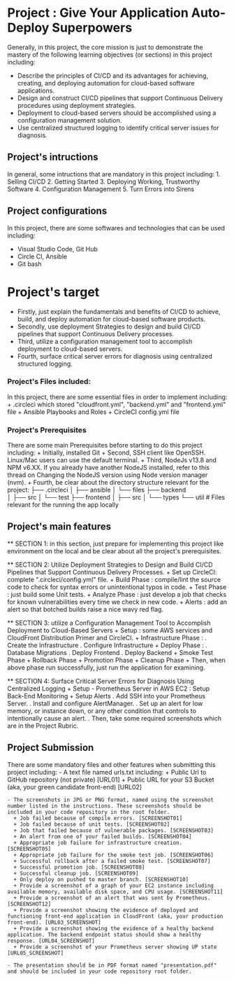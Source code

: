 # Project : Give Your Application Auto-Deploy Superpowers
Generally, in this project, the core mission is just to demonstrate the mastery of the following learning objectives (or sections) in this project including:
  + Describe the principles of CI/CD and its advantages for achieving, creating, and deploying automation for cloud-based software applications.
  + Design and construct CI/CD pipelines that support Continuous Delivery procedures using deployment strategies.
  + Deployment to cloud-based servers should be accomplished using a configuration management solution.
  + Use centralized structured logging to identify critical server issues for diagnosis.

## Project's intructions
In general, some intructions that are mandatory in this project including:
    1. Selling CI/CD
    2. Getting Started
    3. Deploying Working, Trustworthy Software
    4. Configuration Management
    5. Turn Errors into Sirens

## Project configurations
In this project, there are some softwares and technologies that can be used including:
  + Visual Studio Code, Git Hub
  + Circle CI, Ansible
  + Git bash

# Project's target
+ Firstly, just explain the fundamentals and benefits of CI/CD to achieve, build, and deploy automation for cloud-based software products.
+ Secondly, use deployment Strategies to design and build CI/CD pipelines that support Continuous Delivery processes.
+ Third, utilize a configuration management tool to accomplish deployment to cloud-based servers.
+ Fourth, surface critical server errors for diagnosis using centralized structured logging.

### Project's Files included:
In this project, there are some essential files in order to implement including:
    + .circleci which stored "cloudfront.yml", "backend.yml" and "frontend.yml" file
    + Ansible Playbooks and Roles 
    + CircleCI config.yml file

### Project's Prerequisites
There are some main Prerequisites before starting to do this project including:
    + Initially, installed Git 
    + Second, SSH client like OpenSSH. Linux/Mac users can use the default terminal.
    + Third, NodeJs v13.8 and NPM v6.XX. If you already have another NodeJS installed, refer to this thread on Changing the NodeJS version using Node version manager (nvm).
    + Fourth, be clear about the directory structure relevant for the project:
      ├── .circleci 
      │   ├── ansible
      │   └── files
      ├── backend  
      │   ├── src
      │   └── test
      ├── frontend 
      │   ├── src
      │   └── types
      └── util    # Files relevant for the running the app locally

## Project's main features
** SECTION 1: in this section, just prepare for implementing this project like environment on the local and be clear about all the project's prerequisites.

** SECTION 2: Utilize Deployment Strategies to Design and Build CI/CD Pipelines that Support Continuous Delivery Processes.
    + Set up CircleCI: complete ".circleci/config.yml" file.
    + Build Phase : compile/lint the source code to check for syntax errors or unintentional typos in code.
    + Test Phase : just build some Unit tests.
    + Analyze Phase : just develop a job that checks for known vulnerabilities every time we check in new code.
    + Alerts : add an alert so that botched builds raise a nice wavy red flag.
        
** SECTION 3: utilize a Configuration Management Tool to Accomplish Deployment to Cloud-Based Servers
    + Setup : some AWS services and CloudFront Distribution Primer and CircleCI.
    + Infrastructure Phase : 
        . Create the Infrastructure
        . Configure Infrastructure
    + Deploy Phase : 
        . Database Migrations
        . Deploy Frontend
        . Deploy Backend
    + Smoke Test Phase 
    + Rollback Phase
    + Promotion Phase
    + Cleanup Phase
    + Then, when above phase run successfully, just run the application for examining.

** SECTION 4: Surface Critical Server Errors for Diagnosis Using Centralized Logging
    + Setup - Prometheus Server in AWS EC2 : Setup Back-End Monitoring
    + Setup Alerts
        . Add SSH into your Prometheus Server.
        . Install and configure AlertManager.
        . Set up an alert for low memory, or instance down, or any other condition that controls to intentionally cause an alert.
        . Then, take some required screenshots which are in the Project Rubric.

## Project Submission
There are some mandatory files and other features when submitting this project including:
    - A text file named urls.txt including:
      + Public Url to GitHub repository (not private) [URL01]
      + Public URL for your S3 Bucket (aka, your green candidate front-end) [URL02]

    - The screenshots in JPG or PNG format, named using the screenshot number listed in the instructions. These screenshots should be included in your code repository in the root folder. 
      + Job failed because of compile errors. [SCREENSHOT01]
      + Job failed because of unit tests. [SCREENSHOT02]
      + Job that failed because of vulnerable packages. [SCREENSHOT03]
      + An alert from one of your failed builds. [SCREENSHOT04]
      + Appropriate job failure for infrastructure creation. [SCREENSHOT05]
      + Appropriate job failure for the smoke test job. [SCREENSHOT06]
      + Successful rollback after a failed smoke test. [SCREENSHOT07]
      + Successful promotion job. [SCREENSHOT08]
      + Successful cleanup job. [SCREENSHOT09]
      + Only deploy on pushed to master branch. [SCREENSHOT10]
      + Provide a screenshot of a graph of your EC2 instance including available memory, available disk space, and CPU usage. [SCREENSHOT11]
      + Provide a screenshot of an alert that was sent by Prometheus. [SCREENSHOT12]
      + Provide a screenshot showing the evidence of deployed and functioning front-end application in CloudFront (aka, your production front-end). [URL03_SCREENSHOT]
      + Provide a screenshot showing the evidence of a healthy backend application. The backend endpoint status should show a healthy response. [URL04_SCREENSHOT]
      + Provide a screenshot of your Prometheus server showing UP state [URL05_SCREENSHOT]
      
    - The presentation should be in PDF format named "presentation.pdf" and should be included in your code repository root folder.



 

